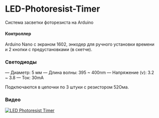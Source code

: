 # LED-Photoresist-Timer
Система засветки фоторезиста на Arduino

#### Контроллер
Arduino Nano с экраном 1602, энкодер для ручного установки времени и 2 кнопки с предустановками (в скетче).

### Светодиоды
— Диаметр: 5 мм
— Длина волны: 395 ~ 400nm
— Напряжение (v): 3.2 ~ 3.8
— Ток: 30mA

Подключаются в цепочки по 3 штуки с резистором 52Ома.

### Видео
[![LED Photoresist Timer](http://img.youtube.com/vi/yPS-ldzMQRI/0.jpg)](http://www.youtube.com/watch?v=yPS-ldzMQRI)
